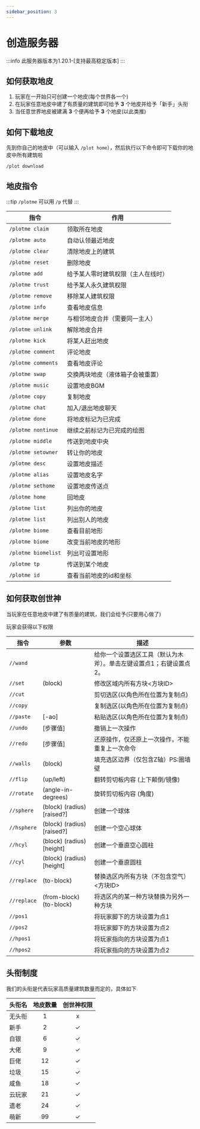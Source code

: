 ```yaml
---
sidebar_position: 3
---
```


# 创造服务器

:::info
此服务器版本为1.20.1-[支持最高稳定版本]
:::

## 如何获取地皮

1. 玩家在一开始只可创建一个地皮(每个世界各一个)
2. 在玩家任意地皮中建了有质量的建筑即可给予 **3** 个地皮并给予「新手」头衔
3. 当任意世界地皮被建满 **3** 个便再给予 **3** 个地皮(以此类推)

## 如何下载地皮

先到你自己的地皮中（可以输入 `/plot home`），然后执行以下命令即可下载你的地皮中所有建筑啦
```
/plot download
```

## 地皮指令

:::tip 
`/plotme` 可以用 `/p` 代替
:::

| 指令 | 作用 |
| -------------- | -------------- |
|`/plotme claim`|领取所在地皮|
|`/plotme auto`|自动认领最近地皮|
|`/plotme clear`|清除地皮上的建筑|
|`/plotme reset`|删除地皮|
|`/plotme add`|给予某人零时建筑权限（主人在线时）|
|`/plotme trust`|给予某人永久建筑权限|
|`/plotme remove`|移除某人建筑权限|
|`/plotme info`|查看地皮信息|
|`/plotme merge`|与相邻地皮合并（需要同一主人）|
|`/plotme unlink`|解除地皮合并|
|`/plotme kick`|将某人赶出地皮|
|`/plotme comment`|评论地皮|
|`/plotme comments`|查看地皮评论|
|`/plotme swap`|交换两块地皮（液体箱子会被重置）|
|`/plotme music`|设置地皮BGM|
|`/plotme copy`|复制地皮|
|`/plotme chat`|加入/退出地皮聊天|
|`/plotme done`|将地皮标记为已完成|
|`/plotme nontinue`|继续之前标记为已完成的绘图|
|`/plotme middle`|传送到地皮中央|
|`/plotme setowner`|转让你的地皮|
|`/plotme desc`|设置地皮描述|
|`/plotme alias`|设置地皮名字|
|`/plotme sethome`|设置地皮传送点|
|`/plotme home`|回地皮|
|`/plotme list`| 列出你的地皮|
|`/plotme list`|列出别人的地皮|
|`/plotme biome`|查看目前地形|
|`/plotme biome`|改变当前地皮的地形|
|`/plotme biomelist`|列出可设置地形|
|`/plotme tp`|传送到某个地皮|
|`/plotme id`|查看当前地皮的id和坐标|

## 如何获取创世神

当玩家在任意地皮中建了有质量的建筑，我们会给予(只要用心做了)

玩家会获得以下权限

| 指令        | 参数                          | 描述                                 |
| --------- | --------------------------- | ---------------------------------- |
| `//wand`    |                             | 给你一个设置选区工具（默认为木斧）。单击左键设置点1；右键设置点2。 |
| `//set`     | (block)                     | 修改区域内所有方块<方块ID>                    |
| `//cut`     |                             | 剪切选区(以角色所在位置为复制点)                  |
| `//copy`    |                             | 复制选区(以角色所在位置为复制点)                  |
| `//paste`   | \[-ao]                      | 粘贴选区(以角色所在位置为复制点)                  |
| `//undo`    | \[步骤值]                      | 撤销上一次操作                            |
| `//redo`    | \[步骤值]                      | 还原操作，仅还原上一次操作，不能重复上一次命令            |
| `//walls`   | (block)                     | 填充选区边界（仅包含Z轴）PS:圈墙壁                |
| `//flip`    | (up/left)                   | 翻转剪切板内容 (上下颠倒/镜像)                  |
| `//rotate`  | (angle-in-degrees)          | 旋转剪切板内容 (角度)                       |
| `//sphere`  | (block) (radius) \[raised?] | 创建一个球体                             |
| `//hsphere` | (block) (radius) \[raised?] | 创建一个空心球体                           |
| `//hcyl`    | (block) (radius) \[height]  | 创建一个垂直空心圆柱                         |
| `//cyl`     | (block) (radius) \[height]  | 创建一个垂直圆柱                           |
| `//replace` | (to-block)                  | 替换选区内所有方块（不包含空气）<方块ID>             |
| `//replace` | (from-block) (to-block)     | 将选区内的某一种方块替换为另外一种方块                |
| `//pos1`    |                             | 将玩家脚下的方块设置为点1                      |
| `//pos2`    |                             | 将玩家脚下的方块设置为点2                      |
| `//hpos1`   |                             | 将玩家指向的方块设置为点1                      |
| `//hpos2`   |                             | 将玩家指向的方块设置为点2                      |

## 头衔制度

我们的头衔是代表玩家高质量建筑数量而定的，具体如下

| 头衔名 | 地皮数量        | 创世神权限 |
| --- | :-------------: | :-------------: |
| 无头衔 | 1      | x |
| 新手  | 2      | ✓ |
| 白银  | 6     | ✓ |
| 大佬  | 9      | ✓ |
| 巨佬  | 12     | ✓ |
| 垃圾  | 15       | ✓ |
| 咸鱼  | 18      | ✓ |
| 云玩家 | 21      | ✓ |
| 遗老  | 24        | ✓ |
| 萌新  | 99 | ✓ |
